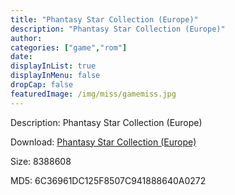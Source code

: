 ```yaml
---
title: "Phantasy Star Collection (Europe)"
description: "Phantasy Star Collection (Europe)"
author: 
categories: ["game","rom"]
date: 
displayInList: true
displayInMenu: false
dropCap: false
featuredImage: /img/miss/gamemiss.jpg
---
```


Description: Phantasy Star Collection (Europe)

Download: <a style="text-decoration:underline;" href="https://mega.nz/#!yPIyCCxL!Zdpa9c3JOkozmUE6786wuBoQ2QChzrDN413tdKu6j_4" target = "_blank" rel = "nofollow" > Phantasy Star Collection (Europe)</a>

Size: 8388608

MD5: 6C36961DC125F8507C941888640A0272


